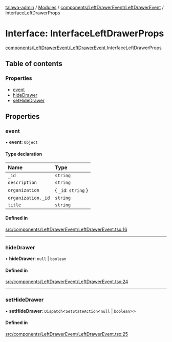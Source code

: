 [talawa-admin](../README.md) / [Modules](../modules.md) / [components/LeftDrawerEvent/LeftDrawerEvent](../modules/components_LeftDrawerEvent_LeftDrawerEvent.md) / InterfaceLeftDrawerProps

# Interface: InterfaceLeftDrawerProps

[components/LeftDrawerEvent/LeftDrawerEvent](../modules/components_LeftDrawerEvent_LeftDrawerEvent.md).InterfaceLeftDrawerProps

## Table of contents

### Properties

- [event](components_LeftDrawerEvent_LeftDrawerEvent.InterfaceLeftDrawerProps.md#event)
- [hideDrawer](components_LeftDrawerEvent_LeftDrawerEvent.InterfaceLeftDrawerProps.md#hidedrawer)
- [setHideDrawer](components_LeftDrawerEvent_LeftDrawerEvent.InterfaceLeftDrawerProps.md#sethidedrawer)

## Properties

### event

• **event**: `Object`

#### Type declaration

| Name | Type |
| :------ | :------ |
| `_id` | `string` |
| `description` | `string` |
| `organization` | \{ `_id`: `string`  \} |
| `organization._id` | `string` |
| `title` | `string` |

#### Defined in

[src/components/LeftDrawerEvent/LeftDrawerEvent.tsx:16](https://github.com/PalisadoesFoundation/talawa-admin/blob/7d26438/src/components/LeftDrawerEvent/LeftDrawerEvent.tsx#L16)

___

### hideDrawer

• **hideDrawer**: ``null`` \| `boolean`

#### Defined in

[src/components/LeftDrawerEvent/LeftDrawerEvent.tsx:24](https://github.com/PalisadoesFoundation/talawa-admin/blob/7d26438/src/components/LeftDrawerEvent/LeftDrawerEvent.tsx#L24)

___

### setHideDrawer

• **setHideDrawer**: `Dispatch`\<`SetStateAction`\<``null`` \| `boolean`\>\>

#### Defined in

[src/components/LeftDrawerEvent/LeftDrawerEvent.tsx:25](https://github.com/PalisadoesFoundation/talawa-admin/blob/7d26438/src/components/LeftDrawerEvent/LeftDrawerEvent.tsx#L25)
